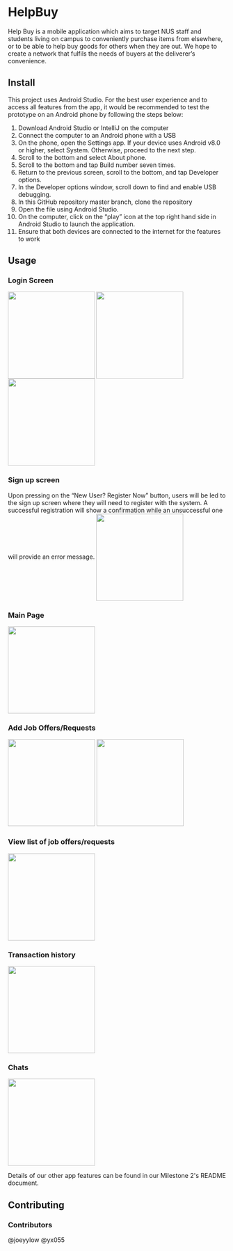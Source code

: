 # HelpBuy
Help Buy is a mobile application which aims to target NUS staff and students living on campus to conveniently purchase items from elsewhere, or to be able to help buy goods for others when they are out. We hope to create a network that fulfils the needs of buyers at the deliverer’s convenience.

## Install 
This project uses Android Studio. For the best user experience and to access all features from the app, it would be recommended to test the prototype on an Android phone by following the steps below:

1. Download Android Studio or IntelliJ on the computer
2. Connect the computer to an Android phone with a USB
3. On the phone, open the Settings app. If your device uses Android v8.0 or higher, select System. Otherwise, proceed to the next step.
4. Scroll to the bottom and select About phone.
5. Scroll to the bottom and tap Build number seven times.
6. Return to the previous screen, scroll to the bottom, and tap Developer options.
7. In the Developer options window, scroll down to find and enable USB debugging.
8. In this GitHub repository master branch, clone the repository 
9. Open the file using Android Studio.
10. On the computer, click on the “play” icon at the top right hand side in Android Studio to launch the application.
11. Ensure that both devices are connected to the internet for the features to work

## Usage
### Login Screen 
<img align="left" src="https://user-images.githubusercontent.com/78250310/120108271-04d19a80-c197-11eb-9cfe-40bafa9552d7.png" width="200">
<img align="center" src="https://user-images.githubusercontent.com/78250310/120108267-0307d700-c197-11eb-9f84-066ddfa92c86.png" width="200">
<img src="https://user-images.githubusercontent.com/78250310/120108268-04390400-c197-11eb-9161-a6db22cdcc1f.png" width="200">

### Sign up screen
Upon pressing on the “New User? Register Now” button, users will be led to the sign up screen where they will need to register with the system. A successful registration will show a confirmation while an unsuccessful one will provide an error message.
<img align="center" src="https://user-images.githubusercontent.com/78250310/123545770-6e3fcb80-d78c-11eb-93af-222cf6d6a8f9.png" width="200">

### Main Page
<img src="https://user-images.githubusercontent.com/78250310/123545777-7bf55100-d78c-11eb-8b90-f4b1bda24849.png" width="200">

### Add Job Offers/Requests
<img src="https://user-images.githubusercontent.com/78250310/123545792-8879a980-d78c-11eb-8757-1bf3bdbd72fd.png" width="200">
<img src="https://user-images.githubusercontent.com/78250310/123545795-89aad680-d78c-11eb-92d5-79ba4dde1789.png" width="200">

### View list of job offers/requests
<img src="https://user-images.githubusercontent.com/78250310/123545800-92031180-d78c-11eb-804d-d27deed5b470.png" width="200">

### Transaction history 
<img src="https://user-images.githubusercontent.com/78250310/123545818-9fb89700-d78c-11eb-82b7-0b6d43cca8d6.png" width="200">

### Chats
<img src="https://user-images.githubusercontent.com/78250310/123545822-a5ae7800-d78c-11eb-8f1e-b6e3ff9c0c70.png" width="200">

Details of our other app features can be found in our Milestone 2's README document.

## Contributing
### Contributors
@joeyylow
@yx055
